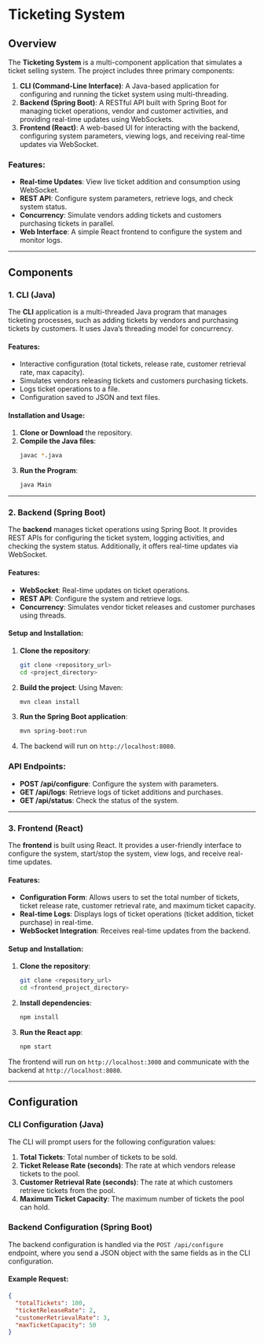 # Ticketing System

## Overview

The **Ticketing System** is a multi-component application that simulates a ticket selling system. The project includes three primary components:

1. **CLI (Command-Line Interface)**: A Java-based application for configuring and running the ticket system using multi-threading.
2. **Backend (Spring Boot)**: A RESTful API built with Spring Boot for managing ticket operations, vendor and customer activities, and providing real-time updates using WebSockets.
3. **Frontend (React)**: A web-based UI for interacting with the backend, configuring system parameters, viewing logs, and receiving real-time updates via WebSocket.

### Features:
- **Real-time Updates**: View live ticket addition and consumption using WebSocket.
- **REST API**: Configure system parameters, retrieve logs, and check system status.
- **Concurrency**: Simulate vendors adding tickets and customers purchasing tickets in parallel.
- **Web Interface**: A simple React frontend to configure the system and monitor logs.

---

## Components

### 1. **CLI (Java)**

The **CLI** application is a multi-threaded Java program that manages ticketing processes, such as adding tickets by vendors and purchasing tickets by customers. It uses Java’s threading model for concurrency.

#### Features:
- Interactive configuration (total tickets, release rate, customer retrieval rate, max capacity).
- Simulates vendors releasing tickets and customers purchasing tickets.
- Logs ticket operations to a file.
- Configuration saved to JSON and text files.

#### Installation and Usage:
1. **Clone or Download** the repository.
2. **Compile the Java files**:
    ```bash
    javac *.java
    ```
3. **Run the Program**:
    ```bash
    java Main
    ```

---

### 2. **Backend (Spring Boot)**

The **backend** manages ticket operations using Spring Boot. It provides REST APIs for configuring the ticket system, logging activities, and checking the system status. Additionally, it offers real-time updates via WebSocket.

#### Features:
- **WebSocket**: Real-time updates on ticket operations.
- **REST API**: Configure the system and retrieve logs.
- **Concurrency**: Simulates vendor ticket releases and customer purchases using threads.

#### Setup and Installation:
1. **Clone the repository**:
    ```bash
    git clone <repository_url>
    cd <project_directory>
    ```
2. **Build the project**:
    Using Maven:
    ```bash
    mvn clean install
    ```
3. **Run the Spring Boot application**:
    ```bash
    mvn spring-boot:run
    ```
4. The backend will run on `http://localhost:8080`.

### API Endpoints:
- **POST /api/configure**: Configure the system with parameters.
- **GET /api/logs**: Retrieve logs of ticket additions and purchases.
- **GET /api/status**: Check the status of the system.

---

### 3. **Frontend (React)**

The **frontend** is built using React. It provides a user-friendly interface to configure the system, start/stop the system, view logs, and receive real-time updates.

#### Features:
- **Configuration Form**: Allows users to set the total number of tickets, ticket release rate, customer retrieval rate, and maximum ticket capacity.
- **Real-time Logs**: Displays logs of ticket operations (ticket addition, ticket purchase) in real-time.
- **WebSocket Integration**: Receives real-time updates from the backend.

#### Setup and Installation:
1. **Clone the repository**:
    ```bash
    git clone <repository_url>
    cd <frontend_project_directory>
    ```
2. **Install dependencies**:
    ```bash
    npm install
    ```
3. **Run the React app**:
    ```bash
    npm start
    ```

The frontend will run on `http://localhost:3000` and communicate with the backend at `http://localhost:8080`.

---

## Configuration

### CLI Configuration (Java)
The CLI will prompt users for the following configuration values:
1. **Total Tickets**: Total number of tickets to be sold.
2. **Ticket Release Rate (seconds)**: The rate at which vendors release tickets to the pool.
3. **Customer Retrieval Rate (seconds)**: The rate at which customers retrieve tickets from the pool.
4. **Maximum Ticket Capacity**: The maximum number of tickets the pool can hold.

### Backend Configuration (Spring Boot)
The backend configuration is handled via the `POST /api/configure` endpoint, where you send a JSON object with the same fields as in the CLI configuration.

#### Example Request:
```json
{
  "totalTickets": 100,
  "ticketReleaseRate": 2,
  "customerRetrievalRate": 3,
  "maxTicketCapacity": 50
}
